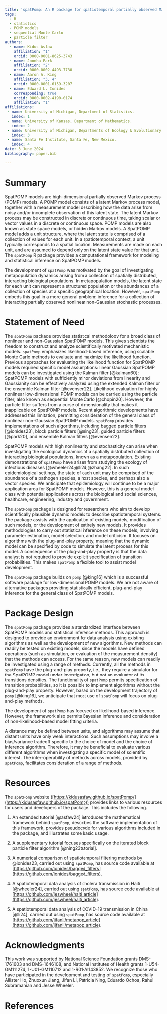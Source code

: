 ```yaml
---
title: 'spatPomp: An R package for spatiotemporal partially observed Markov process models'
tags:
  - R
  - statistics
  - POMP models
  - sequential Monte Carlo
  - particle filter
authors:
  - name: Kidus Asfaw
    affiliation: "1"
    orcid: 0000-0001-8625-3743
  - name: Joonha Park
    affiliation: "2"
    orcid: 0000-0002-4493-7730
  - name: Aaron A. King
    affiliation: "3, 4"
    orcid: 0000-0001-6159-3207
  - name: Edward L. Ionides
    corresponding: true 
    orcid: 0000-0002-4190-0174
    affiliation: "1"
affiliations:
 - name: University of Michigan, Department of Statistics.
   index: 1
 - name: University of Kansas, Department of Mathematics.
   index: 2
 - name: University of Michigan, Departments of Ecology & Evolutionary Biology and Complex Systems.
   index: 3
 - name: Santa Fe Institute, Santa Fe, New Mexico.
   index: 4
date: 3 June 2024
bibliography: paper.bib

---
```


# Summary

SpatPOMP models are high-dimensional partially observed Markov process (POMP) models.
A POMP model consists of a latent Markov process model, together with a measurement model describing how the data arise from noisy and/or incomplete observation of this latent state.
The latent Markov process may be constructed in discrete or continuous time, taking scalar or vector values in a discrete or continuous space.
POMP models are also known as state space models, or hidden Markov models.
A SpatPOMP model adds a unit structure, where the latent state is comprised of a collection of values for each unit.
In a spatiotemporal context, a unit typically corresponds to a spatial location.
Measurements are made on each unit, and are assumed to depend only on the latent state value for that unit.
The `spatPomp` R package provides a computational framework for modeling and statistical inference on SpatPOMP models.

The development of `spatPomp` was motivated by the goal of investigating metapopulation dynamics arising from a collection of spatially distributed, interacting biological populations.
In metapopulation models, the latent state for each unit can represent a structured population or the abundances of a collection of species at a specific geographical location.
However, `spatPomp` embeds this goal in a more general problem: inference for a collection of interacting partially observed nonlinear non-Gaussian stochastic processes.


# Statement of Need

The `spatPomp` package provides statistical methodology for a broad class of nonlinear and non-Gaussian SpatPOMP models.
This gives scientists the freedom to construct and analyze scientifically motivated mechanistic models.
`spatPomp` emphasizes likelihood-based inference, using scalable Monte Carlo methods to evaluate and maximize the likelihood function.
Previous approaches for evaluating the likelihood function for SpatPOMP models required specific model assumptions: linear Gaussian SpatPOMP models can be investigated using the Kalman filter [@kalman60]; SpatPOMP models with sufficiently minor deviations from linearity and Gaussianity  can be effectively analyzed using the extended Kalman filter or the ensemble Kalman filter [@evensen22].
Likelihood evaluation for highly nonlinear low-dimensional POMP models can be carried using the particle filter, also known as sequential Monte Carlo [@chopin20].
However, the particle filter suffers from a curse of dimensionality that makes it inapplicable on SpatPOMP models.
Recent algorithmic developments have addressed this limitation, permitting consideration of the general class of nonlinear non-Gaussian SpatPOMP models.
`spatPomp` provides implementations of such algorithms, including bagged particle filters [@ionides23], block particle filters [@ning23], guided particle filters [@park20], and ensemble Kalman filters [@evensen22].

SpatPOMP models with high nonlinearity and stochasticity can arise when investigating the ecological dynamics of a spatially distributed collection of interacting biological populations, known as a metapopulation.
Existing demonstrations of `spatPomp` have arisen from studying the ecology of infectious diseases [@wheeler24;@li24;@zhang22].
In such epidemiological settings, the state of each unit may be comprised of the abundance of a pathogen species, a host species, and perhaps also a vector species.
We anticipate that epidemiology will continue to be a major application area for SpatPOMP models.
However, this is a general model class with potential applications across the biological and social sciences, healthcare, engineering, industry and government. 

The `spatPomp` package is designed for researchers who aim to develop scientifically plausible dynamic models to describe spatiotemporal systems.
The package assists with the application of existing models, modification of such models, or the development of entirely new models.
It provides methodologies to carry out statistical inference on these models, involving parameter estimation, model selection, and model criticism.
It focuses on algorithms with the plug-and-play property, meaning that the dynamic model can be specified by code to simulate the latent process for this model.
A consequence of the plug-and-play property is that the data analyst is not required to provide explicit specification of transition probabilities.
This makes `spatPomp` a flexible tool to assist model development.

The `spatPomp` package builds on `pomp` [@king16] which is a successful software package for low-dimensional POMP models.
We are not aware of alternative packages providing statistically efficient, plug-and-play inference for the general class of SpatPOMP models.




# Package Design

The `spatPomp` package provides a standardized interface between SpatPOMP models and statistical inference methods.
This approach is designed to provide an environment for data analysis using existing algorithms as well as the development of new algorithms.
New methods can readily be tested on existing models, since the models have defined operations (such as simulation, or evaluation of the measurement density) that the methods can access.
For the same reason, new models can readily be investigated using a range of methods.
Currently, all the methods in `spatPomp` have the plug-and-play property, i.e., they require a simulator for the SpatPOMP model under investigation, but not an evaluator of its transitions densities.
The functionality of `spatPomp` permits specification of transition probabilities, so it is possible to implement algorithms without the plug-and-play property.
However, based on the development trajectory of `pomp` [@king16], we anticipate that most use of `spatPomp` will focus on plug-and-play methods.

The development of `spatPomp` has focused on likelihood-based inference.
However, the framework also permits Bayesian inference and consideration of non-likelihood-based model fitting criteria.

A distance may be defined between units, and algorithms may assume that distant units have only weak interactions.
Such assumptions may involve a bias/variance tradeoff specific to the choice of model and the choice of inference algorithm.
Therefore, it may be beneficial to evaluate various different algorithms when investigating a specific model of scientific interest.
The inter-operability of methods across models, provided by `spatPomp`, facilitates consideration of a range of methods.

# Resources

The `spatPomp` website ([https://kidusasfaw.github.io/spatPomp/](https://kidusasfaw.github.io/spatPomp)) provides links to various resources for users and developers of the package. This includes the following.

1. An extended tutorial [@asfaw24] introduces the mathematical framework behind `spatPomp`, describes the software implementation of this framework, provides pseudocode for various algorithms included in the package, and illustrates some basic usage.

2. A supplementary tutorial focuses specifically on the iterated block particle filter algorithm [@ning23tutorial].

3. A numerical comparison of spatiotemporal filtering methods by @ionides23, carried out using `spatPomp`,  has source code available at [https://github.com/ionides/bagged_filters](https://github.com/ionides/bagged_filters).

4. A spatiotemporal data analysis of cholera transmission in Haiti [@wheeler24], carried out using `spatPomp`,  has source code available at [https://github.com/jeswheel/haiti_article](https://github.com/jeswheel/haiti_article).

5. A spatiotemporal data analysis of COVID-19 transmission in China [@li24], carried out using `spatPomp`,  has source code available at [https://github.com/jifanli/metapop_article](https://github.com/jifanli/metapop_article).


# Acknowledgments

This work was supported by National Science Foundation grants DMS-1761603 and DMS-1646108, and National Institutes of Health grants 1-U54-GM111274, 1-U01-GM110712 and 1-R01-AI143852.
We recognize those who have participated in the development and testing of `spatPomp`, especially Allister Ho, Zhuoxun Jiang, Jifan Li, Patricia Ning, Eduardo Ochoa, Rahul Subramanian and Jesse Wheeler.

# References
